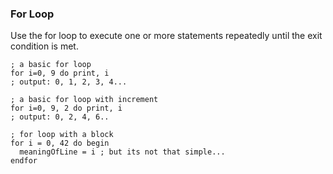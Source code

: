 ### For Loop

Use the for loop to execute one or more statements repeatedly until the exit condition is met.

```idl
; a basic for loop
for i=0, 9 do print, i
; output: 0, 1, 2, 3, 4...

; a basic for loop with increment
for i=0, 9, 2 do print, i
; output: 0, 2, 4, 6..

; for loop with a block
for i = 0, 42 do begin
  meaningOfLine = i ; but its not that simple...
endfor
```
